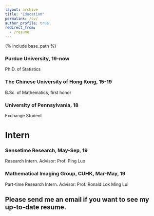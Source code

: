```yaml
---
layout: archive
title: "Education"
permalink: /cv/
author_profile: true
redirect_from:
  - /resume
---
```


{% include base_path %}
### Purdue University, 19-now ###
  Ph.D. of Statistics
### The Chinese University of Hong Kong, 15-19 ###
  B.Sc. of Mathematics, first honor
### University of Pennsylvania, 18 ###
  Exchange Student
  
# Intern #
### Sensetime Research, May-Sep, 19 ###
   Research Intern. Advisor: Prof. Ping Luo
### Mathematical Imaging Group, CUHK, Mar-May, 19 ###
   Part-time Research Intern. Advisor: Prof. Ronald Lok Ming Lui
## Please send me an email if you want to see my up-to-date resume.  ##

